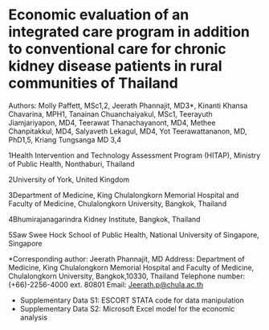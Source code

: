 # Economic evaluation of an integrated care program in addition to conventional care for chronic kidney disease patients in rural communities of Thailand

Authors:
Molly Paffett, MSc1,2, Jeerath Phannajit, MD3*, Kinanti Khansa Chavarina, MPH1, 
Tanainan Chuanchaiyakul, MSc1, Teerayuth Jiamjariyapon, MD4, Teerawat Thanachayanont, MD4, Methee Chanpitakkul, MD4, Salyaveth Lekagul, MD4, Yot Teerawattananon, MD, PhD1,5, 
Kriang Tungsanga MD 3,4

1Health Intervention and Technology Assessment Program (HITAP), Ministry of Public Health, Nonthaburi, Thailand

2University of York, United Kingdom

3Department of Medicine, King Chulalongkorn Memorial Hospital and Faculty of Medicine, Chulalongkorn University, Bangkok, Thailand

4Bhumirajanagarindra Kidney Institute, Bangkok, Thailand 

5Saw Swee Hock School of Public Health, National University of Singapore, Singapore

*Corresponding author: Jeerath Phannajit, MD
Address: Department of Medicine, King Chulalongkorn Memorial Hospital and 
Faculty of Medicine, Chulalongkorn University, Bangkok,10330, Thailand
Telephone number: (+66)-2256-4000 ext. 80801
Email: Jeerath.p@chula.ac.th

-	Supplementary Data S1: ESCORT STATA code for data manipulation
-	Supplementary Data S2: Microsoft Excel model for the economic analysis
